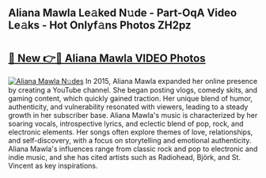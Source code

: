 ## Aliana Mawla Le𝚊ked N𝚞de - Part-OqA Video Le𝚊ks - Hot Onlyf𝚊ns Photos ZH2pz

# <h2><a href="http://ab29567.deff.icu/?id=Aliana+Mawla">🔗 New 👉🔴 Aliana Mawla VIDEO Photos</a></h2>

[![Aliana Mawla N𝚞des](https://i.imgur.com/rIISA9y.gif)](http://ab29567.deff.icu/?id=Aliana+Mawla)
In 2015, Aliana Mawla expanded her online presence by creating a YouTube channel. She began posting vlogs, comedy skits, and gaming content, which quickly gained traction. Her unique blend of humor, authenticity, and vulnerability resonated with viewers, leading to a steady growth in her subscriber base. Aliana Mawla's music is characterized by her soaring vocals, introspective lyrics, and eclectic blend of pop, rock, and electronic elements. Her songs often explore themes of love, relationships, and self-discovery, with a focus on storytelling and emotional authenticity. Aliana Mawla's influences range from classic rock and pop to electronic and indie music, and she has cited artists such as Radiohead, Björk, and St. Vincent as key inspirations.
